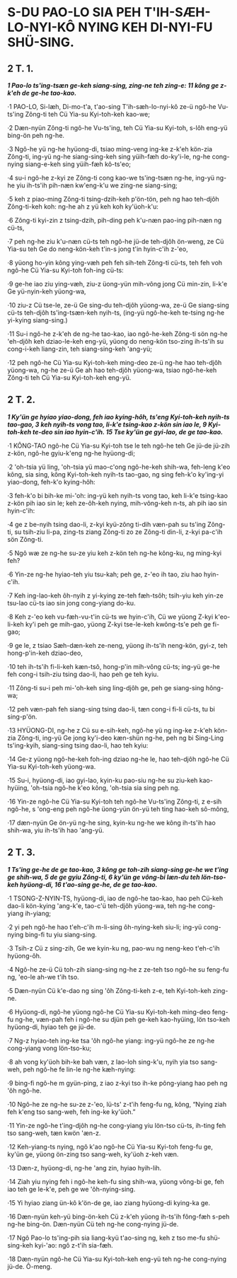 # S-DU PAO-LO SIA PEH T'IH-SÆH-LO-NYI-KÔ NYING KEH DI-NYI-FU SHÜ-SING.

## 2 T. 1.

**_1 Pao-lo ts'ing-tsæn ge-keh siang-sing, zing-ne teh zing-e: 11 kông ge z-k'eh de ge-he tao-kao._**

·1 PAO-LO, Si-læh, Di-mo-t'a, t'ao-sing T'ih-sæh-lo-nyi-kô ze-ü ngô-he Vu-ts'ing Zông-ti teh Cü Yia-su Kyi-toh-keh kao-we;

·2 Dæn-nyün Zông-ti ngô-he Vu-ts'ing, teh Cü Yia-su Kyi-toh, s-lôh eng-yü bing-ön peh ng-he.

·3 Ngô-he yü ng-he hyüong-di, tsiao ming-veng ing-ke z-k'eh kön-zia Zông-ti, ing-yü ng-he siang-sing-keh sing yüih-fæh do-ky'i-le, ng-he cong-nying siang-e-keh sing yüih-fæh kô-ts'eo;

·4 su-i ngô-he z-kyi ze Zông-ti cong kao-we ts'ing-tsæn ng-he, ing-yü ng-he yiu ih-ts'ih pih-næn kw'eng-k'u we zing-ne siang-sing;

·5 keh z piao-ming Zông-ti tsing-dzih-keh p'ön-tön, peh ng hao teh-djôh Zông-ti-keh koh: ng-he ah z yü keh koh ky'üoh-k'u:

·6 Zông-ti kyi-zin z tsing-dzih, pih-ding peh k'u-næn pao-ing pih-næn ng cü-ts,

·7 peh ng-he ziu k'u-næn cü-ts teh ngô-he jü-de teh-djôh ön-weng, ze Cü Yia-su teh Ge do neng-kön-keh t'in-s jong t'in hyin-c'ih z-'eo,

·8 yüong ho-yin kông ying-væh peh feh sih-teh Zông-ti cü-ts, teh feh voh ngô-he Cü Yia-su Kyi-toh foh-ing cü-ts:

·9 ge-he iao ziu ying-væh, ziu-z üong-yün mih-vông jong Cü min-zin, li-k'e Ge yü-nyin-keh yüong-wa,

·10 ziu-z Cü tse-le, ze-ü Ge sing-du teh-djôh yüong-wa, ze-ü Ge siang-sing cü-ts teh-djôh ts'ing-tsæn-keh nyih-ts, (ing-yü ngô-he-keh te-tsing ng-he yi-kying siang-sing.)

·11 Su-i ngô-he z-k'eh de ng-he tao-kao, iao ngô-he-keh Zông-ti sön ng-he 'eh-djôh keh dziao-le-keh eng-yü, yüong do neng-kön tso-zing ih-ts'ih su cong-i-keh liang-zin, teh siang-sing-keh 'ang-yü;

·12 peh ngô-he Cü Yia-su Kyi-toh-keh ming-deo ze-ü ng-he hao teh-djôh yüong-wa, ng-he ze-ü Ge ah hao teh-djôh yüong-wa, tsiao ngô-he-keh Zông-ti teh Cü Yia-su Kyi-toh-keh eng-yü.


## 2 T. 2.

**_1 Ky'ün ge hyiao yiao-dong, feh iao kying-hôh, ts'eng Kyi-toh-keh nyih-ts tao-gao, 3 keh nyih-ts vong tao, li-k'e tsing-kao z-kön sin iao le, 9 Kyi-toh-keh te-deo sin iao hyin-c'ih. 15 Tse ky'ün ge gyi-lao, de ge tao-kao._**

·1 KÔNG-TAO ngô-he Cü Yia-su Kyi-toh tse le teh ngô-he teh Ge jü-de jü-zih z-kön, ngô-he gyiu-k'eng ng-he hyüong-di;

·2 'oh-tsia yü ling, 'oh-tsia yü mao-c'ong ngô-he-keh shih-wa, feh-leng k'eo kông, sia sing, kông Kyi-toh-keh nyih-ts tao-gao, ng sing feh-k'o ky'ing-yi yiao-dong, feh-k'o kying-hôh:

·3 feh-k'o bi bih-ke mi-'oh: ing-yü keh nyih-ts vong tao, keh li-k'e tsing-kao z-kön pih iao sin le; keh ze-ôh-keh nying, mih-vông-keh n-ts, ah pih iao sin hyin-c'ih:

·4 ge z be-nyih tsing dao-li, z-kyi kyü-zông ti-dih væn-pah su ts'ing Zông-ti, su tsih-ziu li-pa, zing-ts ziang Zông-ti zo ze Zông-ti din-li, z-kyi pa-c'ih sön Zông-ti.

·5 Ngô wæ ze ng-he su-ze yiu keh z-kön teh ng-he kông-ku, ng ming-kyi feh?

·6 Yin-ze ng-he hyiao-teh yiu tsu-kah; peh ge, z-'eo ih tao, ziu hao hyin-c'ih.

·7 Keh ing-lao-keh ôh-nyih z yi-kying ze-teh fæh-tsôh; tsih-yiu keh yin-ze tsu-lao cü-ts iao sin jong cong-yiang do-ku.

·8 Keh z-'eo keh vu-fæh-vu-t'in cü-ts we hyin-c'ih, Cü we yüong Z-kyi k'eo-li-keh ky'i peh ge mih-gao, yüong Z-kyi tse-le-keh kwông-ts'e peh ge fi-gao;

·9 ge le, z tsiao Sæh-dæn-keh ze-neng, yüong ih-ts'ih neng-kön, gyi-z, teh hong-p'in-keh dziao-deo,

·10 teh ih-ts'ih fi-li-keh kæn-tsô, hong-p'in mih-vông cü-ts; ing-yü ge-he feh cong-i tsih-ziu tsing dao-li, hao peh ge teh kyiu.

·11 Zông-ti su-i peh mi-'oh-keh sing ling-djôh ge, peh ge siang-sing hông-wa;

·12 peh væn-pah feh siang-sing tsing dao-li, tæn cong-i fi-li cü-ts, tu bi sing-p'ön.

·13 HYÜONG-DI, ng-he z Cü su e-sih-keh, ngô-he yü ng ing-ke z-k'eh kön-zia Zông-ti, ing-yü Ge jong ky'i-deo kæn-shün ng-he, peh ng bi Sing-Ling ts'ing-kyih, siang-sing tsing dao-li, hao teh kyiu:

·14 Ge-z yüong ngô-he-keh foh-ing dziao ng-he le, hao teh-djôh ngô-he Cü Yia-su Kyi-toh-keh yüong-wa.

·15 Su-i, hyüong-di, iao gyi-lao, kyin-ku pao-siu ng-he su ziu-keh kao-hyüing, 'oh-tsia ngô-he k'eo kông, 'oh-tsia sia sing peh ng.

·16 Yin-ze ngô-he Cü Yia-su Kyi-toh teh ngô-he Vu-ts'ing Zông-ti, z e-sih ngô-he, s 'ong-eng peh ngô-he üong-yün ön-yü teh ting hao-keh sô-mông,

·17 dæn-nyün Ge ön-yü ng-he sing, kyin-ku ng-he we kông ih-ts'ih hao shih-wa, yiu ih-ts'ih hao 'ang-yü.


## 2 T. 3.

**_1 Ts'ing ge-he de ge tao-kao, 3 kông ge toh-zih siang-sing ge-he we t'ing ge shih-wa, 5 de ge gyiu Zông-ti, 6 ky'ün ge vông-bi læn-du teh lön-tso-keh hyüong-di, 16 t'ao-sing ge-he, de ge tao-kao._**

·1 TSONG-Z-NYIN-TS, hyüong-di, iao de ngô-he tao-kao, hao peh Cü-keh dao-li kön-kying 'ang-k'e, tao-c'ü teh-djôh yüong-wa, teh ng-he cong-yiang ih-yiang;

·2 yi peh ngô-he hao t'eh-c'ih m-li-sing ôh-nying-keh siu-li; ing-yü cong-nying bing-fi tu yiu siang-sing.

·3 Tsih-z Cü z sing-zih, Ge we kyin-ku ng, pao-wu ng neng-keo t'eh-c'ih hyüong-ôh.

·4 Ngô-he ze-ü Cü toh-zih siang-sing ng-he z ze-teh tso ngô-he su feng-fu ng, 'eo-le ah-we t'ih tso.

·5 Dæn-nyün Cü k'e-dao ng sing 'ôh Zông-ti-keh z-e, teh Kyi-toh-keh zing-ne.

·6 Hyüong-di, ngô-he yüong ngô-he Cü Yia-su Kyi-toh-keh ming-deo feng-fu ng-he, væn-pah feh i ngô-he su djün peh ge-keh kao-hyüing, lön tso-keh hyüong-di, hyiao teh ge jü-de.

·7 Ng-z hyiao-teh ing-ke tsa 'ôh ngô-he yiang: ing-yü ngô-he ze ng-he cong-yiang vong lön-tso-ku;

·8 ah vong ky'üoh bih-ke bah væn, z lao-loh sing-k'u, nyih yia tso sang-weh, peh ngô-he fe lin-le ng-he kæh-nying:

·9 bing-fi ngô-he m gyün-ping, z iao z-kyi tso ih-ke pông-yiang hao peh ng 'ôh ngô-he.

·10 Ngô-he ze ng-he su-ze z-'eo, lü-ts' z-t'ih feng-fu ng, kông, “Nying ziah feh k'eng tso sang-weh, feh ing-ke ky'üoh.”

·11 Yin-ze ngô-he t'ing-djôh ng-he cong-yiang yiu lön-tso cü-ts, ih-ting feh tso sang-weh, tæn kwön 'æn-z.

·12 Keh-yiang-ts nying, ngô k'ao ngô-he Cü Yia-su Kyi-toh feng-fu ge, ky'ün ge, yüong ön-zing tso sang-weh, ky'üoh z-keh væn.

·13 Dæn-z, hyüong-di, ng-he 'ang zin, hyiao hyih-lih.

·14 Ziah yiu nying feh i ngô-he keh-fu sing shih-wa, yüong vông-bi ge, feh iao teh ge le-k'e, peh ge we 'ôh-nying-sing.

·15 Yi hyiao ziang ün-kô k'ön-de ge, iao ziang hyüong-di kying-ka ge.

·16 Dæn-nyün keh-yü bing-ön-keh Cü z-k'eh yüong ih-ts'ih fông-fæh s-peh ng-he bing-ön. Dæn-nyün Cü teh ng-he cong-nying jü-de.

·17 Ngô Pao-lo ts'ing-pih sia liang-kyü t'ao-sing ng, keh z tso me-fu shü-sing-keh kyi-'ao: ngô z-t'ih sia-fæh.

·18 Dæn-nyün ngô-he Cü Yia-su Kyi-toh-keh eng-yü teh ng-he cong-nying jü-de. Ô-meng.








